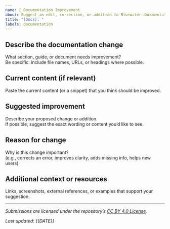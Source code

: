 ```yaml
---
name: 📝 Documentation Improvement
about: Suggest an edit, correction, or addition to Bluewater documentation
title: "[Docs]: "
labels: documentation
---
```


## Describe the documentation change

What section, guide, or document needs improvement?  
Be specific: include file names, URLs, or headings where possible.

## Current content (if relevant)

Paste the current content (or a snippet) that you think should be improved.

## Suggested improvement

Describe your proposed change or addition.  
If possible, suggest the exact wording or content you’d like to see.

## Reason for change

Why is this change important?  
(e.g., corrects an error, improves clarity, adds missing info, helps new users)

## Additional context or resources

Links, screenshots, external references, or examples that support your suggestion.

---

_Submissions are licensed under the repository’s [CC BY 4.0 License](https://creativecommons.org/licenses/by/4.0/)._

*Last updated: {{DATE}}*
